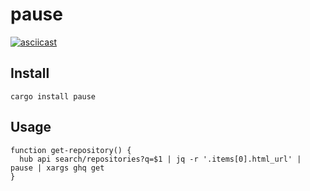 # pause

[![asciicast](https://asciinema.org/a/JhN3EzSuEMEAwtkB0KPJZi0w8.svg)](https://asciinema.org/a/JhN3EzSuEMEAwtkB0KPJZi0w8)

## Install

```
cargo install pause
```

## Usage

```
function get-repository() {
  hub api search/repositories?q=$1 | jq -r '.items[0].html_url' | pause | xargs ghq get
}
```
